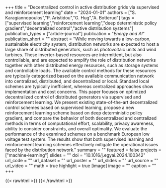 +++
title = "Decentralized control in active distribution grids via supervised and reinforcement learning"
date = "2024-01-01"
authors = ["S. Karagiannopoulos","P. Aristidou","G. Hug","A. Botterud"]
tags = ["supervised learning","reinforcement learning","deep deterministic policy gradient","decentralized control","active distribution systems"]
publication_types = ["article-journal"]
publication = "_Energy and AI_"
publication_short = ""
abstract = "While moving towards a low-carbon, sustainable electricity system, distribution networks are expected to host a large share of distributed generators, such as photovoltaic units and wind turbines. These inverter-based resources are intermittent, but also controllable, and are expected to amplify the role of distribution networks together with other distributed energy resources, such as storage systems and controllable loads. The available control methods for these resources are typically categorized based on the available communication network into centralized, distributed, and decentralized or local. Standard local schemes are typically inefficient, whereas centralized approaches show implementation and cost concerns. This paper focuses on optimized decentralized control of distributed generators via supervised and reinforcement learning. We present existing state-of-the-art decentralized control schemes based on supervised learning, propose a new reinforcement learning scheme based on deep deterministic policy gradient, and compare the behavior of both decentralized and centralized methods in terms of computational effort, scalability, privacy awareness, ability to consider constraints, and overall optimality. We evaluate the performance of the examined schemes on a benchmark European low voltage test system. The results show that both supervised learning and reinforcement learning schemes effectively mitigate the operational issues faced by the distribution network."
summary = ""
featured = false
projects = ["machine-learning"]
slides = ""
doi = "10.1016/j.egyai.2024.100342"
url_code = ""
url_dataset = ""
url_poster = ""
url_slides = ""
url_source = ""
url_video = ""
math = true
highlight = true
[image]
image = ""
caption = ""
+++

{{< rawhtml >}}
<a href="https://plu.mx/plum/a/?doi=10.1016/j.egyai.2024.100342" class="plumx-details"></a>
{{< /rawhtml >}}
